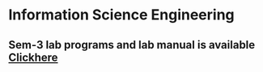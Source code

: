 # Information Science Engineering
## Sem-3 lab programs and lab manual is available [Clickhere](https://github.com/swaaz/VTU-Lab-Material/tree/master/sem-3/computer_science)
